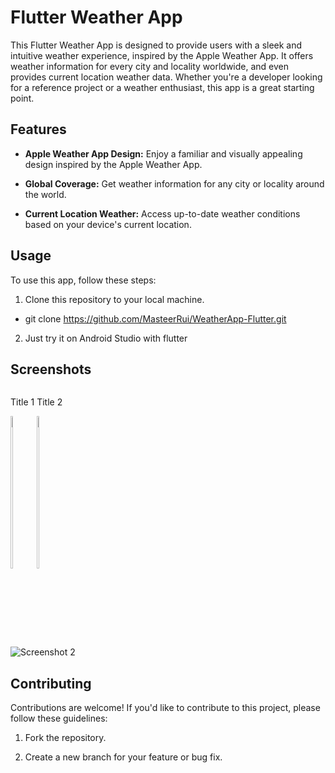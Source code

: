 # Flutter Weather App

This Flutter Weather App is designed to provide users with a sleek and intuitive weather experience, inspired by the Apple Weather App. It offers weather information for every city and locality worldwide, and even provides current location weather data. Whether you're a developer looking for a reference project or a weather enthusiast, this app is a great starting point.

## Features

- **Apple Weather App Design:** Enjoy a familiar and visually appealing design inspired by the Apple Weather App.

- **Global Coverage:** Get weather information for any city or locality around the world.

- **Current Location Weather:** Access up-to-date weather conditions based on your device's current location.

## Usage

To use this app, follow these steps:

1. Clone this repository to your local machine.
 - git clone https://github.com/MasteerRui/WeatherApp-Flutter.git
2. Just try it on Android Studio with flutter 

## Screenshots
  <div style="max-width: 200px; max-height: 400px; display: inline-block;">
    <p>Title 1</p>
    <img src="https://github.com/MasteerRui/WeatherApp-Flutter/assets/75584975/0d2ccab2-854a-402f-a1ea-dc9eb10055c3" style="width: 25%; height: auto;">
  </div>

  <div style="max-width: 200px; max-height: 400px; display: inline-block;">
    <p>Title 2</p>
    <img src="https://github.com/MasteerRui/WeatherApp-Flutter/assets/75584975/0d2ccab2-854a-402f-a1ea-dc9eb10055c3" style="width: 25%; height: auto;">
  </div>


![Screenshot 2](screenshots/screenshot2.png)

## Contributing

Contributions are welcome! If you'd like to contribute to this project, please follow these guidelines:

1. Fork the repository.

2. Create a new branch for your feature or bug fix.
